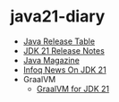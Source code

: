 # java21-diary
- [Java Release Table](https://en.wikipedia.org/wiki/Java_version_history#Release_table) <br/>
- [JDK 21 Release Notes](https://www.oracle.com/java/technologies/javase/21-relnote-issues.html)
- [Java Magazine](https://blogs.oracle.com/javamagazine/)
- [Infoq News On JDK 21](https://www.infoq.com/jdk21/)
- GraalVM
  - [GraalVM for JDK 21](https://medium.com/graalvm/graalvm-for-jdk-21-is-here-ee01177dd12d)

